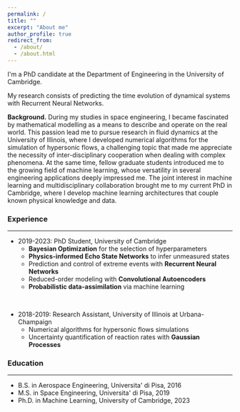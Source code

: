 ```yaml
---
permalink: /
title: ""
excerpt: "About me"
author_profile: true
redirect_from: 
  - /about/
  - /about.html
---
```


I'm a PhD candidate at the Department of Engineering in the University of Cambridge. 

My research consists of predicting the time evolution of dynamical systems with Recurrent Neural Networks.

__Background.__ During my studies in space engineering, I became fascinated by mathematical modelling as a means to describe and operate on the real world. This passion lead me to pursue research in fluid dynamics at the University of Illinois, where I developed numerical algorithms for the simulation of hypersonic flows, a challenging topic that made me appreciate the necessity of inter-disciplinary cooperation when dealing with complex phenomena. At the same time, fellow graduate students introduced me to the growing field of machine learning, whose versatility in several engineering applications deeply impressed me. The joint interest in machine learning and multidisciplinary collaboration brought me to my current PhD in Cambridge, where I develop machine learning architectures that couple known physical knowledge and data. 

<!--My research focuses on dynamical systems, with applications that range from fluid dynamics, to climate science and epidemiology.-->


### Experience
***

* 2019-2023: PhD Student, University of Cambridge 
  * __Bayesian Optimization__ for the selection of hyperparameters
  * __Physics-informed Echo State Networks__ to infer unmeasured states
  * Prediction and control of extreme events with __Recurrent Neural Networks__
  * Reduced-order modeling with __Convolutional Autoencoders__
  * __Probabilistic data-assimilation__ via machine learning
 <br/>
 
* 2018-2019: Research Assistant, University of Illinois at Urbana-Champaign
  * Numerical algorithms for hypersonic flows simulations 
  * Uncertainty quantification of reaction rates with __Gaussian Processes__


### Education
***
* B.S. in Aerospace Engineering, Universita' di Pisa, 2016
* M.S. in Space Engineering, Universita' di Pisa, 2019
* Ph.D. in Machine Learning, University of Cambridge, 2023




